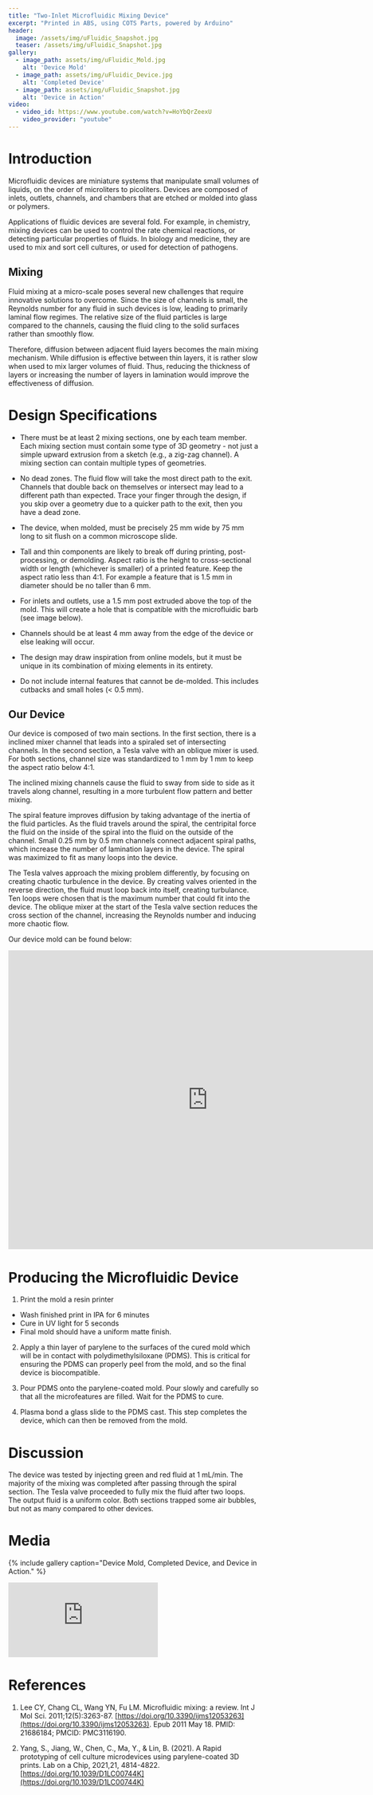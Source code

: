 ```yaml
---
title: "Two-Inlet Microfluidic Mixing Device"
excerpt: "Printed in ABS, using COTS Parts, powered by Arduino"
header:
  image: /assets/img/uFluidic_Snapshot.jpg
  teaser: /assets/img/uFluidic_Snapshot.jpg
gallery:
  - image_path: assets/img/uFluidic_Mold.jpg
    alt: 'Device Mold'
  - image_path: assets/img/uFluidic_Device.jpg
    alt: 'Completed Device'
  - image_path: assets/img/uFluidic_Snapshot.jpg
    alt: 'Device in Action'
video:
  - video_id: https://www.youtube.com/watch?v=HoYbQrZeexU
    video_provider: "youtube"
---
```


# Introduction

Microfluidic devices are miniature systems that manipulate small volumes of liquids,
on the order of microliters to picoliters. Devices are composed of inlets, outlets,
channels, and chambers that are etched or molded into glass or polymers.

Applications of fluidic devices are several fold. For example, in chemistry,
mixing devices can be used to control the rate chemical reactions, or detecting
particular properties of fluids. In biology and medicine, they are used to mix
and sort cell cultures, or used for detection of pathogens.

## Mixing

Fluid mixing at a micro-scale poses several new challenges that require innovative solutions
to overcome. Since the size of channels is small, the Reynolds number for any
fluid in such devices is low, leading to primarily laminal flow regimes. The relative
size of the fluid particles is large compared to the channels, causing the fluid
cling to the solid surfaces rather than smoothly flow.

Therefore, diffusion between adjacent fluid layers becomes the main mixing mechanism.
While diffusion is effective between thin layers, it is rather slow when used to
mix larger volumes of fluid. Thus, reducing the thickness of layers or increasing
the number of layers in lamination would improve the effectiveness of diffusion.

# Design Specifications

- There must be at least 2 mixing sections, one by each team member. Each mixing
section must contain some type of 3D geometry - not just a simple upward extrusion
from a sketch (e.g., a zig-zag channel). A mixing section can contain multiple types of
geometries.

- No dead zones. The fluid flow will take the most direct path to the exit. Channels that
double back on themselves or intersect may lead to a different path than expected.
Trace your finger through the design, if you skip over a geometry due to a quicker path
to the exit, then you have a dead zone.

- The device, when molded, must be precisely 25 mm wide by 75 mm long to sit flush on a
common microscope slide.

- Tall and thin components are likely to break off during printing, post-processing, or
demolding. Aspect ratio is the height to cross-sectional width or length (whichever is
smaller) of a printed feature. Keep the aspect ratio less than 4:1. For example a feature
that is 1.5 mm in diameter should be no taller than 6 mm.

- For inlets and outlets, use a 1.5 mm post extruded above the top of the mold. This will
create a hole that is compatible with the microfluidic barb (see image below).

- Channels should be at least 4 mm away from the edge of the device or else leaking will
occur.

- The design may draw inspiration from online models, but it must be unique in its
combination of mixing elements in its entirety.

- Do not include internal features that cannot be de-molded. This includes cutbacks and
small holes (< 0.5 mm).

## Our Device

Our device is composed of two main sections. In the first section, there is a
inclined mixer channel that leads into a spiraled set of intersecting channels.
In the second section, a Tesla valve with an oblique mixer is used. For both sections,
channel size was standardized to 1 mm by 1 mm to keep the aspect ratio below 4:1.


The inclined mixing channels cause the fluid to sway from side to side as it
travels along channel, resulting in a more turbulent flow pattern and better mixing.

The spiral feature improves diffusion by taking advantage of the inertia of the
fluid particles. As the fluid travels around the spiral, the centripital force
the fluid on the inside of the spiral into the fluid on the outside of the channel.
Small 0.25 mm by 0.5 mm channels connect adjacent spiral paths, which increase the
number of lamination layers in the device. The spiral was maximized to fit as many
loops into the device.

The Tesla valves approach the mixing problem differently, by focusing on creating
chaotic turbulence in the device. By creating valves oriented in the reverse direction,
the fluid must loop back into itself, creating turbulance. Ten loops were chosen
that is the maximum number that could fit into the device. The oblique mixer at
the start of the Tesla valve section reduces the cross section of the channel,
increasing the Reynolds number and inducing more chaotic flow.

Our device mold can be found below:

<iframe src="https://vanderbilt643.autodesk360.com/g/shares/SH512d4QTec90decfa6e24db52f3abc94ff5?mode=embed" width="800" height="600" allowfullscreen="true" webkitallowfullscreen="true" mozallowfullscreen="true"  frameborder="0"></iframe>


# Producing the Microfluidic Device

1. Print the mold a resin printer
  - Wash finished print in IPA for 6 minutes
  - Cure in UV light for 5 seconds
  - Final mold should have a uniform matte finish.

2. Apply a thin layer of parylene to the surfaces of the cured mold which will be
in contact with polydimethylsiloxane (PDMS). This is critical for ensuring the PDMS
can properly peel from the mold, and so the final device is biocompatible.

3. Pour PDMS onto the parylene-coated mold. Pour slowly and carefully so that all
the microfeatures are filled. Wait for the PDMS to cure.

4. Plasma bond a glass slide to the PDMS cast. This step completes the device, which can
then be removed from the mold.

# Discussion

The device was tested by injecting green and red fluid at 1 mL/min. The majority
of the mixing was completed after passing through the spiral section. The Tesla valve
proceeded to fully mix the fluid after two loops. The output fluid is a uniform color.
Both sections trapped some air bubbles, but not as many compared to other devices.

# Media

{% include gallery caption="Device Mold, Completed Device, and Device in Action." %}

<iframe src="https://www.youtube-nocookie.com/embed/https:/www.youtube.com/watch?v=HoYbQrZeexU" frameborder="0" webkitAllowFullScreen mozallowfullscreen allowfullscreen></iframe>

# References

1. Lee CY, Chang CL, Wang YN, Fu LM. Microfluidic mixing: a review. Int J Mol Sci. 2011;12(5):3263-87. [https://doi.org/10.3390/ijms12053263](https://doi.org/10.3390/ijms12053263). Epub 2011 May 18. PMID: 21686184; PMCID: PMC3116190.

2. Yang, S., Jiang, W., Chen, C., Ma, Y., & Lin, B. (2021). A Rapid prototyping of cell culture microdevices using parylene-coated 3D prints. Lab on a Chip, 2021,21, 4814-4822. [https://doi.org/10.1039/D1LC00744K](https://doi.org/10.1039/D1LC00744K)

